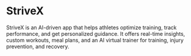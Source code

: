 # StriveX
StriveX is an AI-driven app that helps athletes optimize training, track performance, and get personalized guidance. It offers real-time insights, custom workouts, meal plans, and an AI virtual trainer for training, injury prevention, and recovery. 
